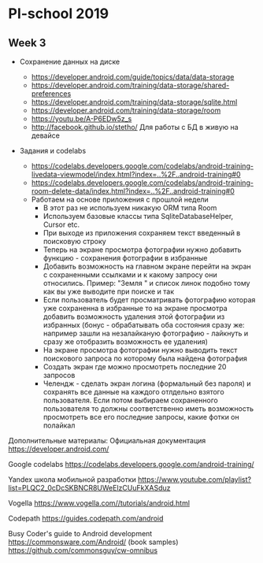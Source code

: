 # PI-school 2019

## Week 3
 - Сохранение данных на диске

   - https://developer.android.com/guide/topics/data/data-storage
   - https://developer.android.com/training/data-storage/shared-preferences 
   - https://developer.android.com/training/data-storage/sqlite.html
   - https://developer.android.com/training/data-storage/room
   - https://youtu.be/A-P6EDw5z_s
   - http://facebook.github.io/stetho/ Для работы с БД в живую на девайсе

- Задания и codelabs
  - https://codelabs.developers.google.com/codelabs/android-training-livedata-viewmodel/index.html?index=..%2F..android-training#0
  - https://codelabs.developers.google.com/codelabs/android-training-room-delete-data/index.html?index=..%2F..android-training#0
  - Работаем на основе приложения с прошлой недели
    - В этот раз не используем никакую ORM типа Room
    - Используем базовые классы типа SqliteDatabaseHelper, Cursor etc.
    - При выходе из приложения сохраняем текст введенный в поисковую строку
    - Теперь на экране просмотра фотографии нужно добавить функцию - сохранения фотографии в избранные
    - Добавить возможность на главном экране перейти на экран с сохраненными ссылками и к какому запросу они относились. Пример: "Земля " и список линок подобно тому как вы уже выводите при поиске и так 
    - Если пользователь будет просматривать фотографию которая уже сохраненна в избранные то на экране просмотра добавить возможность удаления этой фотографии из избранных (бонус - обрабатывать оба состояния сразу же: например зашли на незалайканую фотографию - лайкнуть и сразу же отобразить возможность ее удаления)
    - На экране просмотра фотографии нужно выводить текст поискового запроса по которому была найдена фотография
    - Создать экран где можно просмотреть последние 20 запросов
    - Челендж - сделать экран логина (формальный без пароля) и сохранять все данные на каждого отлдельно взятого пользователя. Если потом выбираем сохраненного пользователя то должны соответственно иметь возможность просмотреть все его последние запросы, какие фотки он полайкал


Дополнительные материалы:
Официальная документация https://developer.android.com/

Google codelabs https://codelabs.developers.google.com/android-training/

Yandex школа мобильной разработки https://www.youtube.com/playlist?list=PLQC2_0cDcSKBNCR8UWeElzCUuFkXASduz

Vogella https://www.vogella.com//tutorials/android.html

Codepath https://guides.codepath.com/android

Busy Coder's guide to Android development https://commonsware.com/Android/ (book samples) https://github.com/commonsguy/cw-omnibus

